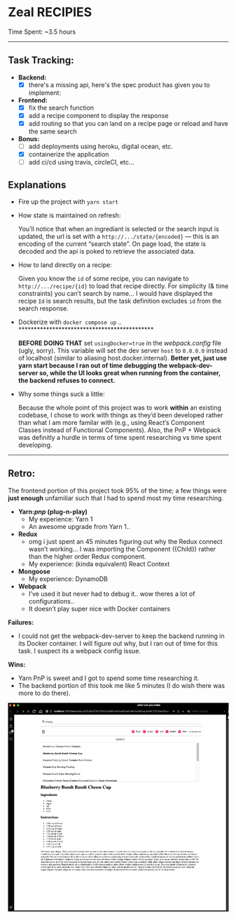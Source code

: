 
# Zeal RECIPIES

Time Spent: ~3.5 hours 

----
## Task Tracking:

- **Backend:**
    - [x]  there's a missing api, here's the spec product has given you to implement:
- **Frontend:**
    - [x]  fix the search function
    - [x]  add a recipe component to display the response
    - [x]  add routing so that you can land on a recipe page or reload and have the same search
- ************Bonus:************
    - [ ]  add deployments using heroku, digital ocean, etc.
    - [x]  containerize the application
    - [ ]  add ci/cd using travis, circleCI, etc...

## Explanations

- Fire up the project with `yarn start`
- How state is maintained on refresh:
    
    You’ll notice that when an ingrediant is selected or the search input is updated, the url is set with a `http://.../state/{encoded}` — this is an encoding of the current “search state”. On page load, the state is decoded and the api is poked to retrieve the associated data. 
    
- How to land directly on a recipe:
    
    Given you know the `id` of some recipe, you can navigate to `http://.../recipe/{id}` to load that recipe directly. For simplicity (& time constraints) you can’t search by name… I would have displayed the recipe `Id` is search results, but the task definition excludes `id` from the search response.
    
- Dockerize with `docker compose up` .. ********************************************
    
    **********************BEFORE DOING THAT********************** set `usingDocker=true` in the *webpack.config* file (ugly, sorry). This variable will set the dev server `host` to `0.0.0.0` instead of localhost (similar to aliasing host.docker.internal). ************************************************************************************************************Better yet, just use yarn start because I ran out of time debugging the webpack-dev-server so, while the UI looks great when running from the container, the backend refuses to connect.************************************************************************************************************ 
    
- Why some things suck a little:
    
    Because the whole point of this project was to work ******within****** an existing codebase, I chose to work with things as they’d been developed rather than what I am more familar with (e.g., using React’s Component Classes instead of Functional Components). Also, the PnP + Webpack was definitly a hurdle in terms of time spent researching vs time spent developing.
    
---
## Retro:

The frontend portion of this project took 95% of the time; a few things were ************just enough************ unfamiliar such that I had to spend most my time researching. 

- **Yarn:***pnp*** (plug-n-play)**
    - My experience: Yarn 1
    - An awesome upgrade from Yarn 1..
- **Redux**
    - omg i just spent an 45 minutes figuring out why the Redux connect wasn’t working…  I was importing the Component ({Child}) rather than the higher order Redux component.
    - My experience: (kinda equivalent) React Context
- **Mongoose**
    - My experience: DynamoDB
- **Webpack**
    - I’ve used it but never had to debug it.. wow theres a lot of configurations..
    - It doesn’t play super nice with Docker containers

**Failures:**

- I could not get the webpack-dev-server to keep the backend running in its Docker container. I will figure out why, but I ran out of time for this task. I suspect its a webpack config issue.

**Wins:**

- Yarn PnP is sweet and I got to spend some time researching it.
- The backend portion of this took me like 5 minutes (I do wish there was more to do there).


![image info](./ui-screenshot.png)
